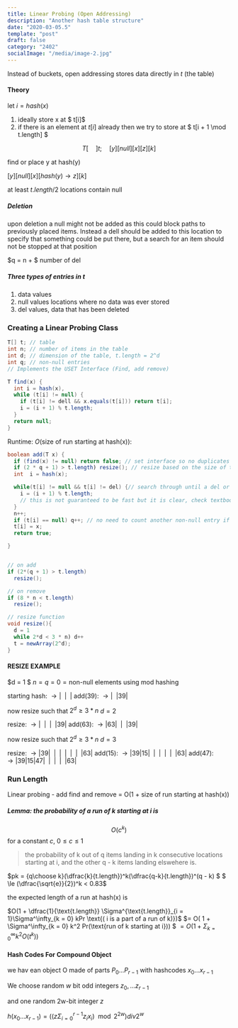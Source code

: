 ```yaml
---
title: Linear Probing (Open Addressing)
description: "Another hash table structure"
date: "2020-03-05.5"
template: "post"
draft: false 
category: "2402"
socialImage: "/media/image-2.jpg"
---
```


Instead of buckets, open addressing stores data directly in $t$ (the table)

#### Theory
let $i = hash(x)$

1. ideally store x at $ t[i]$
2. if there is an element at $t[i]$ already then we try to store at $ t[i + 1 \mod t.length] $


$$
T[\quad] t;\quad [y][null][x][z][k]
$$

find or place y at hash(y)

$[y][null][x][hash(y) \rightarrow z][k]$

at least $t.length / 2$ locations contain null

##### Deletion


upon deletion a null might not be added as this could block paths to previously placed items. Instead a dell should be added to this location to specify that something could be put there, but a search for an item should not be stopped at that position

$q = n + $ number of del

##### Three types of entries in t

1. data values
2. null values locations where no data was ever stored
3. del values, data that has been deleted

### Creating a Linear Probing Class
```java
T[] t; // table
int n; // number of items in the table
int d; // dimension of the table, t.length = 2^d
int q; // non-null entries
// Implements the USET Interface (Find, add remove)

T find(x) {
  int i = hash(x),
  while (t[i] != null) {
    if (t[i] != dell && x.equals(t[i])) return t[i];
    i = (i + 1) % t.length;
  }
  return null;
}
```
Runtime: $O$(size of run starting at hash(x)):

```java
boolean add(T x) {
  if (find(x) != null) return false; // set interface so no duplicates
  if (2 * q + 1) > t.length) resize(); // resize based on the size of the current table
  int  i = hash(x);

  while(t[i] != null && t[i] != del) {// search through until a del or null is reached 
    i = (i + 1) % t.length; 
    // this is not guaranteed to be fast but it is clear, check textbook for faster method
  }
  n++;
  if (t[i] == null) q++; // no need to count another non-null entry if you are replacing del
  t[i] = x;
  return true;

}
```


```java

// on add
if (2*(q + 1) > t.length) 
  resize();

// on remove 
if (8 * n < t.length)
  resize();

// resize function
void resize(){
  d = 1
  while 2*d < 3 * n) d++
  t = newArray(2^d);
}
```
#### RESIZE EXAMPLE
$d = 1 $
$n=q=0=\text{non-null elements}$
using mod hashing

starting hash: $\rightarrow |\enspace|\enspace|$ 
add(39): $\rightarrow |\enspace|39|$ 

now resize such that $2^d \ge 3 * n$
$d = 2$

resize: $\rightarrow |\enspace|\enspace|\enspace|39|$ 
add(63): $\rightarrow |63|\enspace|\enspace|39|$ 

now resize such that $2^d \ge 3 * n$
$d = 3$

resize: $\rightarrow |39|\enspace|\enspace|\enspace|\enspace|\enspace|\enspace|63|$ 
add(15): $\rightarrow |39|15|\enspace|\enspace|\enspace|\enspace|\enspace|63|$
add(47): $\rightarrow |39|15|47|\enspace|\enspace|\enspace|\enspace|63|$

### Run Length
Linear probing - add find and remove = O(1 + size of run starting at hash(x))

##### Lemma: the probability of a run of k starting at $i$ is 
$$ O(c^k)$$ for a constant $c$, $0\le c\le 1$

> the probability of k out of q items landing in k consecutive locations starting at i, and the other q - k items landing elswehere is.

$pk = {q\choose k}(\dfrac{k}{t.length})^k(\dfrac{q-k}{t.length})^(q - k) $
$ \le (\dfrac{\sqrt{e}}{2})^k < 0.83$


the expected length of a run at hash(x) is 

$O(1 + \dfrac{1}{\text{t.length}} \Sigma^{\text{t.length}}_{i = 1}\Sigma^\infty_{k = 0} kPr \text{( i is a part of a run of k)})$
$= O( 1 + \Sigma^\infty_{k = 0} k^2 Pr(\text{run of k starting at i})) $
$= O(1 + \Sigma^\infty_{k=0}k^2O(t^k))$


#### Hash Codes For Compound Object

we hav ean object O made of parts $P_0... P_{r - 1}$ with hashcodes $x_0...x_{r - 1}$

We choose random $w$ bit odd integers $z_0, ... z_{r - 1}$

and one random 2w-bit integer $z$

$h(x_0...x_{r - 1}) = ((z \Sigma^{r - 1}_{i = 0} z_i x_i)\mod 2^{2w})div 2^w$
